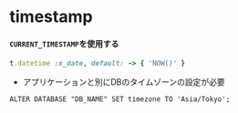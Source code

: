 # timestamp
#### `CURRENT_TIMESTAMP`を使用する

```ruby
t.datetime :x_date, default: -> { 'NOW()' }
```

- アプリケーションと別にDBのタイムゾーンの設定が必要

```console
ALTER DATABASE "DB_NAME" SET timezone TO 'Asia/Tokyo';
```
